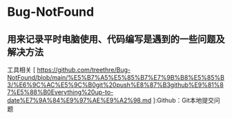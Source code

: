 # Bug-NotFound
用来记录平时电脑使用、代码编写是遇到的一些问题及解决方法
---

工具相关
[ https://github.com/treethre/Bug-NotFound/blob/main/%E5%B7%A5%E5%85%B7%E7%9B%B8%E5%85%B3/%E6%9C%AC%E5%9C%B0git%20push%E8%87%B3github%E9%81%87%E5%88%B0Everything%20up-to-date%E7%9A%84%E9%97%AE%E9%A2%98.md ]:Github：Git本地提交问题
